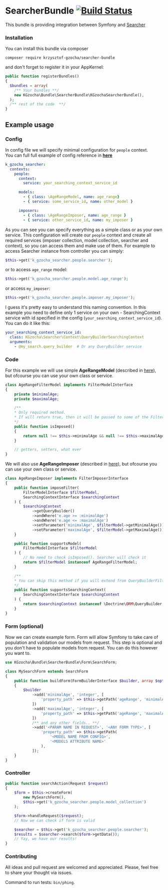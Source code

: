 # SearcherBundle [![Build Status](https://travis-ci.org/krzysztof-gzocha/searcher-bundle.svg?branch=master)](https://travis-ci.org/krzysztof-gzocha/searcher-bundle)

This bundle is providing integration between Symfony and [Searcher](https://github.com/krzysztof-gzocha/searcher)

### Installation
You can install this bundle via composer
```
composer require krzysztof-gzocha/searcher-bundle
```
and don't forget to register it in your AppKernel:
```php
public function registerBundles()
{
  $bundles = array(
    /** Your bundles **/
    new KGzocha\Bundle\SearcherBundle\KGzochaSearcherBundle(),
  );
  /** rest of the code  **/
}
```

## Example usage
### Config
In config file we will specify minimal configuration for `people` context.  
You can full full example of config reference in **[here](https://github.com/krzysztof-gzocha/searcher-bundle/blob/master/src/KGzocha/Bundle/SearcherBundle/configReference.yml)**
```yaml
k_gzocha_searcher:
  contexts:
    people:
      context:
        service: your_searching_context_service_id

      models:
        - { class: \AgeRangeModel, name: age_range}
        - { service: some_service_id, name: other_model }

      imposers:
        - { class: \AgeRangeImposer, name: age_range }
        - { service: other_service_id, name: my_imposer }
```
As you can see you can specify everything as a simple class or as your own service.
This configuration will create our `people` context and create all required services (imposer collection, model collection, searcher and context), so you can access them and make use of them. For example to access Searcher instance from controller you can simply:
```php
$this->get('k_gzocha_searcher.people.searcher');
```
or to access `age_range` model:
```php
$this->get('k_gzocha_searcher.people.model.age_range');
```
or access `my_imposer`:
```php
$this->get('k_gzocha_searcher.people.imposer.my_imposer');
```
I guess it's pretty easy to understand this naming convention.
In this example you need to define only 1 service on your own - SearchingContext service with id specified in the config (`your_searching_context_service_id`). You can do it like this:
```yaml
your_searching_context_service_id:
  class: KGzocha\Searcher\Context\QueryBuilderSearchingContext
  arguments:
    - @my_search.query_builder  # Or any QueryBuilder service
```
### Code
For this example we will use simple **AgeRangeModel** (described in [here](https://github.com/krzysztof-gzocha/searcher)), but ofcourse you can use your own class or service.
```php
class AgeRangeFilterModel implements FilterModelInterface
{
    private $minimalAge;
    private $maximalAge;

    /**
    * Only required method.
    * If will return true, then it will be passed to some of the FilterImposer(s)
    */
    public function isImposed()
    {
        return null !== $this->minimalAge && null !== $this->maximalAge;
    }

    // getters, setters, what ever
}
```
We will also use **AgeRangeImposer** (described in [here](https://github.com/krzysztof-gzocha/searcher)), but ofcourse you can use your own class or service.
```php
class AgeRangeImposer implements FilterImposerInterface
{
    public function imposeFilter(
        FilterModelInterface $filterModel,
        SearchingContextInterface $searchingContext
    ) {
        $searchingContext
            ->getQueryBuilder()
            ->andWhere('e.age >= :minimalAge')
            ->andWhere('e.age <= :maximalAge')
            ->setParameter('minimalAge', $filterModel->getMinimalAge())
            ->setParameter('maximalAge', $filterModel->getMaximalAge());
    }

    public function supportsModel(
        FilterModelInterface $filterModel
    ) {
        // No need to check isImposed(). Searcher will check it
        return $filterModel instanceof AgeRangeFilterModel;
    }

    /**
    * You can skip this method if you will extend from QueryBuilderFilterImposer.
    */
    public function supportsSearchingContext(
        SearchingContextInterface $searchingContext
    ) {
        return $searchingContext instanceof \Doctrine\ORM\QueryBuilder;
    }
}
```
### Form (optional)
Now we can create example form. Form will allow Symfony to take care of population and validation our models from request.
This step is optional and you don't have to populate models from request. You can do this however you want to.
```php
use KGzocha\Bundle\SearcherBundle\Form\SearchForm;

class MySearchForm extends SearchForm
{
    public function buildForm(FormBuilderInterface $builder, array $options)
    {
        $builder
            ->add('minimalAge', 'integer', [
                'property_path' => $this->getPath('ageRange', 'minimalAge'),
            ])
            ->add('maximalAge', 'integer', [
                'property_path' => $this->getPath('ageRange', 'maximalAge'),
            ])
            /** and any other fields.. **/
            ->add('<PARAM NAME IN REQUEST>', '<ANY FORM TYPE>', [
                'property_path' => $this->getPath(
                    '<MODEL NAME FROM CONFIG>',
                    '<MODELS ATTRIBUTE NAME>'
                ),
            ]);
    }
}
```
### Controller
```php
public function searchAction(Request $request)
{
    $form = $this->createForm(
        new MySearchForm(),
        $this->get('k_gzocha_searcher.people.model_collection')
    );

    $form->handleRequest($request);
    // Now we can check if form is valid

    $searcher = $this->get('k_gzocha_searcher.people.searcher');
    $results = $searcher->search($form->getData());
    // Yay, we have our results!
}
```

### Contributing
All ideas and pull request are welcomed and appreciated.
Please, feel free to share your thought via issues.

Command to run tests: `bin/phing`.
